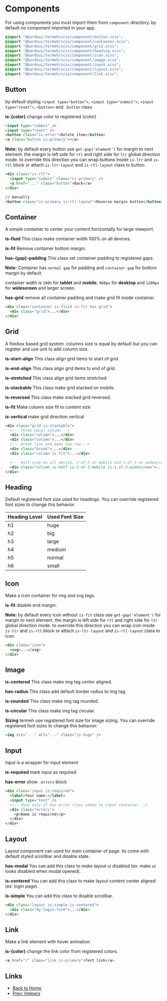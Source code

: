 # Components

For using components you must import them from `component` directory. by default no component imported in your app.

```scss
@import "@bardoui/termeh/scss/component/button.scss";
@import "@bardoui/termeh/scss/component/container.scss";
@import "@bardoui/termeh/scss/component/grid.scss";
@import "@bardoui/termeh/scss/component/heading.scss";
@import "@bardoui/termeh/scss/component/icon.scss";
@import "@bardoui/termeh/scss/component/image.scss";
@import "@bardoui/termeh/scss/component/input.scss";
@import "@bardoui/termeh/scss/component/layout.scss";
@import "@bardoui/termeh/scss/component/link.scss";
```

## Button

by default styling `<input type="button">`, `<input type="submit">`, `<input type="reset">`, `<button>` and `.button` class.

**is-{color}** change color to registered {color}

```html
<input type="submit" />
<input type="reset" />
<button class="is-error">Delete item</button>
<a class="button is-primary"></a>
```

**Note:** by default every button use `get-gap('element')` for margin to next element. the margin is left side for `rtl` and right side for `ltr` global direction mode. to override this direction you can wrap buttons inside `is-ltr` and `is-rtl` block or attach `is-ltr-layout` and `is-rtl-layout` class to button.

```html
<div class="is-rtl">
  <input type="submit" class="is-primary" />
  <a href="..." class="button">Back</a>
</div>

// manually
<button class="is-primary is-rtl-layout">Reverse margin button</button>
```

## Container

A simple container to center your content horizontally for large viewport.

**is-fluid** This class make container width 100% on all devices.

**is-fit** Remove container bottom margin.

**has-{gap}-padding** This class set container padding to registered gaps.

**Note:** Container has `normal gap` for padding and `container gap` for bottom margin by default.

container width is `100%` for **tablet** and **mobile**, `960px` for **desktop** and `1200px` for **widescreen** and larger screen.

**has-grid** remove all container padding and make grid fit inside container.

```html
<div class="container is-fluid is-fit has-grid">
  <div class="grid">...</div>
</div>
```

## Grid

A flexbox based grid system. columns size is equal by default but you can register and use unit to add column size.

**is-start-align** This class align grid items to start of grid.

**is-end-align** This class align grid items to end of grid.

**is-stretched** This class align grid items stretched.

**is-stackable** This class make grid stacked on mobile.

**is-reversed** This class make stacked grid reversed.

**is-fit** Make column size fit to content size

**is-vertical** make grid direction vertical

```html
<div class="grid is-stackable">
  <!-- Three equal column -->
  <div class="column">...</div>
  <div class="column">...</div>
  <!-- Break line and make new row -->
  <div class="break">...</div>
  <div class="column is-fit">...</div>

  <!-- Half size on all device, 2-of-3 on mobile and 1-of-3 on widescreen or wider -->
  <div class="column is-half is-2-of-3-mobile is-1-of-3-widescreen">...</div>
</div>
```

## Heading

Default registered font size used for headings. You can override registered font sizes to change this behavior.

| Heading Level | Used Font Size |
| :------------ | :------------- |
| h1            | huge           |
| h2            | big            |
| h3            | large          |
| h4            | medium         |
| h5            | normal         |
| h6            | small          |

## Icon

Make a icon container for img and svg tags.

**is-fit** disable end margin.

**Note:** by default every icon without `is-fit` class use `get-gap('element')` for margin to next element. the margin is left side for `rtl` and right side for `ltr` global direction mode. to override this direction you can wrap icon inside `is-ltr` and `is-rtl` block or attach `is-ltr-layout` and `is-rtl-layout` class to icon.

```html
<div class="icon">
  <svg>...</svg>
</div>
```

## Image

**is-centered** This class make img tag center aligned.

**has-radius** This class add default border radius to img tag.

**is-rounded** This class make img tag rounded.

**is-circular** This class make img tag circular.

**Sizing** termeh use registered font size for image sizing. You can override registered font sizes to change this behavior.

```html
<img src="..." alt="..." class="is-huge" />
```

## Input

input is a wrapper for input element

**is-required** mark input as required

**has-error** show `.errors` block

```html
<div class="input is-required">
  <label>Your name:</label>
  <input type="text" />
  <!-- Show only if has-error class added to input container -->
  <div class="errors">
    <p>Name is required</p>
  </div>
</div>
```

## Layout

Layout component can used for main container of page. its come with default styled scrollbar and disable state.

**has-modal** You can add this class to make layout ui disabled (ex: make ui looks disabled when modal opened).

**is-centered** You can add this class to make layout content center aligned (ex: login page).

**is-simple** You can add this class to disable scrollbar.

```html
<div class="layout is-simple is-centered">
  <div class="my-login-form">...</div>
</div>
```

## Link

Make a link element with hover animation

**is-{color}** change the link color from registered colors.

```html
<a href="/" class="link is-primary">Test link</a>
```

## Links

- [Back to Home](../README.md)
- [Prev: Helpers](./HELPER.md)
